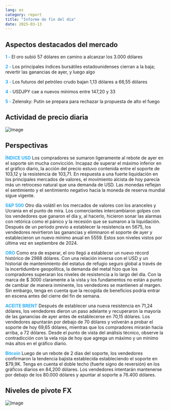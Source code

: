 ```yaml
---
lang: es
category: report
title: "Informe de fin del día"
date: 2025-03-13
---
```



<h2>Aspectos destacados del mercado</h2>
<strong style="color: #2caef7;">1 - </strong> El oro subió 57 dólares en camino a alcanzar los 3.000 dólares

<strong style="color: #2caef7;">2 - </strong> Los principales índices bursátiles estadounidenses cierran a la baja; revertir las ganancias de ayer, y luego algo

<strong style="color: #2caef7;">3 - </strong> Los futuros del petróleo crudo bajan 1,13 dólares a 66,55 dólares

<strong style="color: #2caef7;">4 - </strong> USDJPY cae a nuevos mínimos entre 147,20 y 33

<strong style="color: #2caef7;">5 - </strong> Zelensky: Putin se prepara para rechazar la propuesta de alto el fuego



<h2>Actividad de precio diaria</h2>
<img src="https://markleighedu.github.io/img/Mar-2025/13-Mar-2025/price.jpg" alt="Image"/>

<h2>Perspectivas</h2>
<strong style="color: #2caef7;">ÍNDICE USD</strong> Los compradores se sumaron ligeramente al rebote de ayer en el soporte sin mucha convicción. Incapaz de superar el máximo inferior en el gráfico diario, la acción del precio estuvo contenida entre el soporte de 103,12 y la resistencia de 103,71. En respuesta a una fuerte liquidación en los principales mercados de valores, el movimiento alcista de hoy parecía más un retroceso natural que una demanda de USD. Las monedas reflejan el sentimiento y el sentimiento negativo hacia la moneda de reserva mundial sigue vigente.  

<strong style="color: #2caef7;">S&P 500</strong> Otro día volátil en los mercados de valores con los aranceles y Ucrania en el punto de mira. Los comerciantes intercambiaron golpes con los vendedores que ganaron el día y, al hacerlo, hicieron sonar las alarmas con retórica como el pánico y la recesión que se sumaron a la liquidación. Después de un período previo a establecer la resistencia en 5675, los vendedores revirtieron las ganancias y eliminaron el soporte de ayer y establecieron un nuevo mínimo anual en 5559. Estos son niveles vistos por última vez en septiembre de 2024.

<strong style="color: #2caef7;">ORO</strong> Como era de esperar, el oro llegó a establecer un nuevo récord histórico de 2988 dólares. Con una relación inversa con el USD y un historial de mantenimiento del estatus de refugio seguro global a través de la incertidumbre geopolítica, la demanda del metal hizo que los compradores superaran los niveles de resistencia a lo largo del día. Con la marca de $ 3000 claramente a la vista y los fundamentos no están a punto de cambiar de manera inminente, los vendedores se mantienen al margen. Sin embargo, tenga en cuenta que la recogida de beneficios podría entrar en escena antes del cierre del fin de semana.   

<strong style="color: #2caef7;">ACEITE BRENT</strong> Después de establecer una nueva resistencia en 71,24 dólares, los vendedores dieron un paso adelante y recuperaron la mayoría de las ganancias de ayer antes de establecerse en 70,15 dólares. Los vendedores apuntarán por debajo de 70 dólares y volverán a probar el soporte de hoy 69,65 dólares, mientras que los compradores mirarán hacia arriba, a 72 dólares. Desde el punto de vista del análisis técnico, observe la contradicción con la vela roja de hoy que agrega un máximo y un mínimo más altos en el gráfico diario.

<strong style="color: #2caef7;">Bitcoin</strong> Luego de un rebote de 2 días del soporte, los vendedores confirmaron la tendencia bajista establecida estableciendo el soporte en $79,9K. Tenga en cuenta el doble techo (fuerte signo de reversión) en los gráficos diarios en 84,200 dólares. Los vendedores intentarán mantenerse por debajo de los 80.000 dólares y apuntar al soporte a 76.400 dólares.



<h2>Niveles de pivote FX</h2>
<img src="https://markleighedu.github.io/img/Mar-2025/13-Mar-2025/pivot.jpg" alt="Image"/>